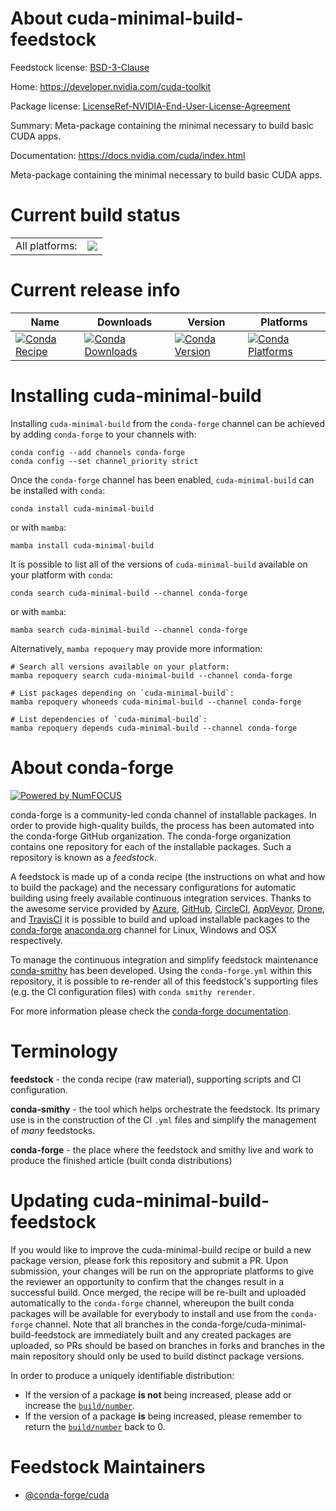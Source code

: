 About cuda-minimal-build-feedstock
==================================

Feedstock license: [BSD-3-Clause](https://github.com/conda-forge/cuda-minimal-build-feedstock/blob/main/LICENSE.txt)

Home: https://developer.nvidia.com/cuda-toolkit

Package license: [LicenseRef-NVIDIA-End-User-License-Agreement](https://docs.nvidia.com/cuda/eula/index.html)

Summary: Meta-package containing the minimal necessary to build basic CUDA apps.

Documentation: https://docs.nvidia.com/cuda/index.html

Meta-package containing the minimal necessary to build basic CUDA apps.


Current build status
====================


<table><tr><td>All platforms:</td>
    <td>
      <a href="https://dev.azure.com/conda-forge/feedstock-builds/_build/latest?definitionId=19584&branchName=main">
        <img src="https://dev.azure.com/conda-forge/feedstock-builds/_apis/build/status/cuda-minimal-build-feedstock?branchName=main">
      </a>
    </td>
  </tr>
</table>

Current release info
====================

| Name | Downloads | Version | Platforms |
| --- | --- | --- | --- |
| [![Conda Recipe](https://img.shields.io/badge/recipe-cuda--minimal--build-green.svg)](https://anaconda.org/conda-forge/cuda-minimal-build) | [![Conda Downloads](https://img.shields.io/conda/dn/conda-forge/cuda-minimal-build.svg)](https://anaconda.org/conda-forge/cuda-minimal-build) | [![Conda Version](https://img.shields.io/conda/vn/conda-forge/cuda-minimal-build.svg)](https://anaconda.org/conda-forge/cuda-minimal-build) | [![Conda Platforms](https://img.shields.io/conda/pn/conda-forge/cuda-minimal-build.svg)](https://anaconda.org/conda-forge/cuda-minimal-build) |

Installing cuda-minimal-build
=============================

Installing `cuda-minimal-build` from the `conda-forge` channel can be achieved by adding `conda-forge` to your channels with:

```
conda config --add channels conda-forge
conda config --set channel_priority strict
```

Once the `conda-forge` channel has been enabled, `cuda-minimal-build` can be installed with `conda`:

```
conda install cuda-minimal-build
```

or with `mamba`:

```
mamba install cuda-minimal-build
```

It is possible to list all of the versions of `cuda-minimal-build` available on your platform with `conda`:

```
conda search cuda-minimal-build --channel conda-forge
```

or with `mamba`:

```
mamba search cuda-minimal-build --channel conda-forge
```

Alternatively, `mamba repoquery` may provide more information:

```
# Search all versions available on your platform:
mamba repoquery search cuda-minimal-build --channel conda-forge

# List packages depending on `cuda-minimal-build`:
mamba repoquery whoneeds cuda-minimal-build --channel conda-forge

# List dependencies of `cuda-minimal-build`:
mamba repoquery depends cuda-minimal-build --channel conda-forge
```


About conda-forge
=================

[![Powered by
NumFOCUS](https://img.shields.io/badge/powered%20by-NumFOCUS-orange.svg?style=flat&colorA=E1523D&colorB=007D8A)](https://numfocus.org)

conda-forge is a community-led conda channel of installable packages.
In order to provide high-quality builds, the process has been automated into the
conda-forge GitHub organization. The conda-forge organization contains one repository
for each of the installable packages. Such a repository is known as a *feedstock*.

A feedstock is made up of a conda recipe (the instructions on what and how to build
the package) and the necessary configurations for automatic building using freely
available continuous integration services. Thanks to the awesome service provided by
[Azure](https://azure.microsoft.com/en-us/services/devops/), [GitHub](https://github.com/),
[CircleCI](https://circleci.com/), [AppVeyor](https://www.appveyor.com/),
[Drone](https://cloud.drone.io/welcome), and [TravisCI](https://travis-ci.com/)
it is possible to build and upload installable packages to the
[conda-forge](https://anaconda.org/conda-forge) [anaconda.org](https://anaconda.org/)
channel for Linux, Windows and OSX respectively.

To manage the continuous integration and simplify feedstock maintenance
[conda-smithy](https://github.com/conda-forge/conda-smithy) has been developed.
Using the ``conda-forge.yml`` within this repository, it is possible to re-render all of
this feedstock's supporting files (e.g. the CI configuration files) with ``conda smithy rerender``.

For more information please check the [conda-forge documentation](https://conda-forge.org/docs/).

Terminology
===========

**feedstock** - the conda recipe (raw material), supporting scripts and CI configuration.

**conda-smithy** - the tool which helps orchestrate the feedstock.
                   Its primary use is in the construction of the CI ``.yml`` files
                   and simplify the management of *many* feedstocks.

**conda-forge** - the place where the feedstock and smithy live and work to
                  produce the finished article (built conda distributions)


Updating cuda-minimal-build-feedstock
=====================================

If you would like to improve the cuda-minimal-build recipe or build a new
package version, please fork this repository and submit a PR. Upon submission,
your changes will be run on the appropriate platforms to give the reviewer an
opportunity to confirm that the changes result in a successful build. Once
merged, the recipe will be re-built and uploaded automatically to the
`conda-forge` channel, whereupon the built conda packages will be available for
everybody to install and use from the `conda-forge` channel.
Note that all branches in the conda-forge/cuda-minimal-build-feedstock are
immediately built and any created packages are uploaded, so PRs should be based
on branches in forks and branches in the main repository should only be used to
build distinct package versions.

In order to produce a uniquely identifiable distribution:
 * If the version of a package **is not** being increased, please add or increase
   the [``build/number``](https://docs.conda.io/projects/conda-build/en/latest/resources/define-metadata.html#build-number-and-string).
 * If the version of a package **is** being increased, please remember to return
   the [``build/number``](https://docs.conda.io/projects/conda-build/en/latest/resources/define-metadata.html#build-number-and-string)
   back to 0.

Feedstock Maintainers
=====================

* [@conda-forge/cuda](https://github.com/orgs/conda-forge/teams/cuda/)

